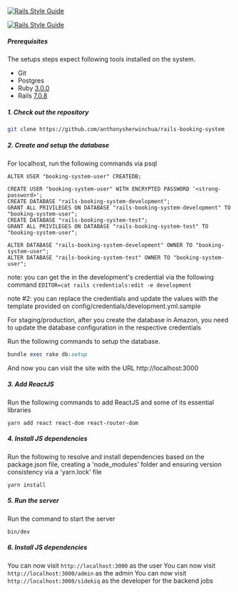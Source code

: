 [![Rails Style Guide](https://img.shields.io/badge/code_style-rubocop-brightgreen.svg)](https://github.com/rubocop/rubocop-rails)

[![Rails Style Guide](https://img.shields.io/badge/code_style-community-brightgreen.svg)](https://rails.rubystyle.guide)

##### Prerequisites

The setups steps expect following tools installed on the system.

- Git
- Postgres
- Ruby [3.0.0](https://www.ruby-lang.org/en/news/2020/12/25/ruby-3-0-0-released/)
- Rails [7.0.8](https://rubyonrails.org/2023/9/9/Rails-7-0-8-has-been-released/)

##### 1. Check out the repository

```bash
git clone https://github.com/anthonysherwinchua/rails-booking-system
```

##### 2. Create and setup the database

For localhost, run the following commands via psql

```
ALTER USER "booking-system-user" CREATEDB;

CREATE USER "booking-system-user" WITH ENCRYPTED PASSWORD '<strong-password>';
CREATE DATABASE "rails-booking-system-development";
GRANT ALL PRIVILEGES ON DATABASE "rails-booking-system-development" TO "booking-system-user";
CREATE DATABASE "rails-booking-system-test";
GRANT ALL PRIVILEGES ON DATABASE "rails-booking-system-test" TO "booking-system-user";

ALTER DATABASE "rails-booking-system-development" OWNER TO "booking-system-user";
ALTER DATABASE "rails-booking-system-test" OWNER TO "booking-system-user";

```

note: you can get the <strong-password> in the development's credential via the following command
`EDITOR=cat rails credentials:edit -e development`

note #2: you can replace the credentials and update the values with the template provided on config/credentials/development.yml.sample

For staging/production, after you create the database in Amazon, you need to update the
database configuration in the respective credentials

Run the following commands to setup the database.

```ruby
bundle exec rake db:setup
```

And now you can visit the site with the URL http://localhost:3000

##### 3. Add ReactJS

Run the following commands to add ReactJS and some of its essential libraries

```
yarn add react react-dom react-router-dom
```

##### 4. Install JS dependencies

Run the following to resolve and install dependencies based on the package.json file, creating a 'node_modules' folder and ensuring version consistency via a 'yarn.lock' file

```
yarn install
```

##### 5. Run the server

Run the command to start the server
```
bin/dev
```

##### 6. Install JS dependencies

You can now visit `http://localhost:3000` as the user
You can now visit `http://localhost:3000/admin` as the admin
You can now visit `http://localhost:3000/sidekiq` as the developer for the backend jobs